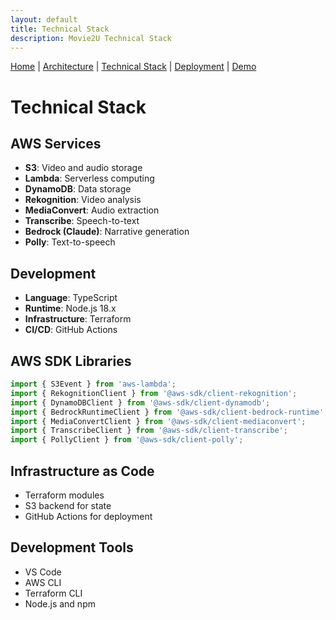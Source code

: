```yaml
---
layout: default
title: Technical Stack
description: Movie2U Technical Stack
---
```


[Home](./README.md) | 
[Architecture](./architecture.md) | 
[Technical Stack](./technical-stack.md) | 
[Deployment](./deployment.md) | 
[Demo](./demo.md)

# Technical Stack

## AWS Services
- **S3**: Video and audio storage
- **Lambda**: Serverless computing
- **DynamoDB**: Data storage
- **Rekognition**: Video analysis
- **MediaConvert**: Audio extraction
- **Transcribe**: Speech-to-text
- **Bedrock (Claude)**: Narrative generation
- **Polly**: Text-to-speech

## Development
- **Language**: TypeScript
- **Runtime**: Node.js 18.x
- **Infrastructure**: Terraform
- **CI/CD**: GitHub Actions

## AWS SDK Libraries
```typescript
import { S3Event } from 'aws-lambda';
import { RekognitionClient } from '@aws-sdk/client-rekognition';
import { DynamoDBClient } from '@aws-sdk/client-dynamodb';
import { BedrockRuntimeClient } from '@aws-sdk/client-bedrock-runtime';
import { MediaConvertClient } from '@aws-sdk/client-mediaconvert';
import { TranscribeClient } from '@aws-sdk/client-transcribe';
import { PollyClient } from '@aws-sdk/client-polly';
```

## Infrastructure as Code
- Terraform modules
- S3 backend for state
- GitHub Actions for deployment

## Development Tools
- VS Code
- AWS CLI
- Terraform CLI
- Node.js and npm